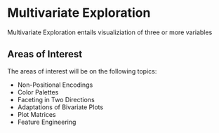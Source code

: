 # Multivariate Exploration
Multivariate Exploration entails visualiziation of three or more variables

## Areas of Interest
The areas of interest will be on the following topics:
* Non-Positional Encodings
* Color Palettes
* Faceting in Two Directions
* Adaptations of Bivariate Plots
* Plot Matrices
* Feature Engineering
